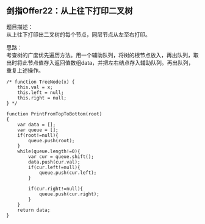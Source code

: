 ## 剑指Offer22：从上往下打印二叉树
题目描述：  
从上往下打印出二叉树的每个节点，同层节点从左至右打印。  
  
思路：  
考查树的广度优先遍历方法。用一个辅助队列，将树的根节点放入，再出队列，取出时将此节点值存入返回值数组data，并把左右结点存入辅助队列。再出队列，重复上述操作。  
```
/* function TreeNode(x) {
    this.val = x;
    this.left = null;
    this.right = null;
} */

function PrintFromTopToBottom(root)
{
    var data = [];
    var queue = [];
    if(root!=null){
        queue.push(root);
    }
    while(queue.length!=0){
        var cur = queue.shift();
        data.push(cur.val);
        if(cur.left!=null){
            queue.push(cur.left);
        }
        
        if(cur.right!=null){
            queue.push(cur.right);
        }
    }
    return data;
}

```